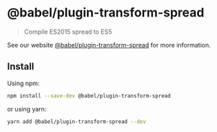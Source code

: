 # @babel/plugin-transform-spread

> Compile ES2015 spread to ES5

See our website [@babel/plugin-transform-spread](https://babeljs.io/docs/en/babel-plugin-transform-spread) for more
information.

## Install

Using npm:

```sh
npm install --save-dev @babel/plugin-transform-spread
```

or using yarn:

```sh
yarn add @babel/plugin-transform-spread --dev
```
